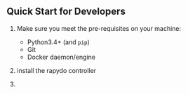 ## Quick Start for Developers

1. Make sure you meet the pre-requisites on your machine:

    * Python3.4+ (and `pip`) 
    * Git
    * Docker daemon/engine
2. install the rapydo controller
3. 
